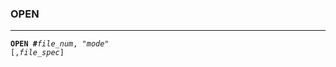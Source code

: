 ### OPEN
***
<code><b>OPEN #</b><var>file_num</var>, "<var>mode</var>" [,<var>file_spec</var>]</code>
